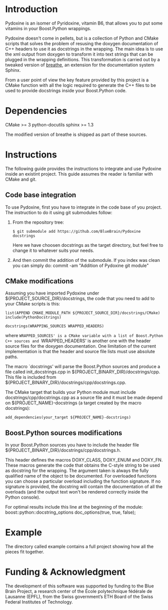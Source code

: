 # Introduction

Pydoxine is an isomer of Pyridoxine, vitamin B6, that allows you to put some
vitamins in your Boost.Python wrappings.

Pydoxine doesn't come in pellets, but is a collection of Python and CMake
scripts that solves the problem of resusing the doxygen documentation of
C++ headers to use it as docstrings in the wrapping. The main idea is to use
the xml output from doxygen to transform it into text strings that can be plugged
in the wrapping definitions. This transformation is carried out by a tweaked
version of [breathe](https://github.com/michaeljones/breathe), an extension for
the documentation system Sphinx.

From a user point of view the key feature provided by this project is a CMake
function with all the logic required to generate the C++ files to be used
to provide docstrings inside your Boost.Python code.

# Dependencies

CMake >= 3
python-docutils
sphinx >= 1.3

The modified version of breathe is shipped as part of these sources.

# Instructions

The following guide provides the instructions to integrate and use Pydoxine
inside an existint project. This guide assumes the reader is familiar with
CMake and git.

## Code base integration

To use Pydoxine, first you have to integrate in the code base of you project.
The instruction to do it using git submodules follow:

 1. From the repository tree:

        $ git submodule add https://github.com/BlueBrain/Pydoxine docstrings

    Here we have choosen docstrings as the target directory, but feel free to
    change it to whatever suits your needs.

 2. And then commit the addition of the submodule. If you index was clean you
    can simply do:
 commit -am "Addition of Pydoxine git module"

## CMake modifications

Assuming you have imported Pydoxine under ${PROJECT_SOURCE_DIR}/docstrings,
the code that you need to add to your CMake scripts is this:

    list(APPEND CMAKE_MODULE_PATH ${PROJECT_SOURCE_DIR}/docstrings/CMake)
    include(PythonDocstrings)

    docstrings(WRAPPING_SOURCES WRAPPED_HEADERS)

where `WRAPPED_SOURCES' is a CMake variable with a list of Boost.Python C++
sources and `WRAPPED_HEADERS' is another one with the header source files for the
doxygen documentation. One limitation of the current implementation is that the
header and source file lists must use absolute paths.

The macro `docstrings' will parse the Boost.Python sources and produce a file
called init_docstrings.cpp in ${PROJECT_BINARY_DIR}/docstrings/cpp. This file
is included from ${PROJECT_BINARY_DIR}/docstrings/cpp/docstrings.cpp.

The CMake target that builds your Python module must include
docstrings/cpp/docstrings.cpp as a source file and it must be made depend
on ${PROJECT_NAME}-docstrings (a target created by the macro docstrings):

    add_dependencies(your_target ${PROJECT_NAME}-docstrings)

## Boost.Python sources modifications

In your Boost.Python sources you have to include the header file
${PROJECT_BINARY_DIR}/docstrings/cpp/docstrings.h.

This header defines the macros DOXY_CLASS, DOXY_ENUM and DOXY_FN. These macros
generate the code that obtains the C-style string to be used as docstring
for the wrapping. The argument taken is always the fully qualified name of the
object to be documented. For overloaded functions you can choose a particular
overload including the function signature. If no signature is provided, the
docstring will contain the documentation of all the overloads (and the output
text won't be rendered correctly inside the Python console).

For optimal results include this line at the beginning of the module:
  boost::python::docstring_options doc_options(true, true, false);

# Example

The directory called example contains a full project showing how all the pieces
fit together.

# Funding & Acknowledgment
 
The development of this software was supported by funding to the Blue Brain Project,
a research center of the École polytechnique fédérale de Lausanne (EPFL), from the
Swiss government’s ETH Board of the Swiss Federal Institutes of Technology.
 
